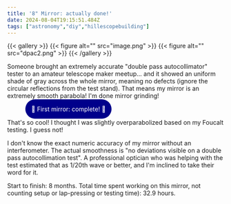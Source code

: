 ```yaml
---
title: '8" Mirror: actually done!'
date: 2024-08-04T19:15:51.484Z
tags: ["astronomy","diy","hillescopebuilding"]
---
```

{{< gallery >}}
{{< figure alt="" src="image.png" >}}
{{< figure alt="" src="dpac2.png" >}}
{{< /gallery >}}

Someone brought an extremely accurate "double pass autocollimator" tester to an amateur telescope maker meetup... and it showed an uniform shade of gray across the whole mirror, meaning no defects (ignore the circular reflections from the test stand). That means my mirror is an extremely smooth parabola! I'm done mirror grinding!

<span style="margin: 3em; padding: 1em; border-radius: 2em; background-color: darkblue; color: white;"> 🎉 First mirror: complete! 🎉 </span>

That's so cool! I thought I was slightly overparabolized based on my Foucalt testing. I guess not!

I don't know the exact numeric accuracy of my mirror without an interferometer. The actual smoothness is "no deviations visible on a double pass autocollimation test". A professional optician who was helping with the test estimated that as 1/20th wave or better, and I'm inclined to take their word for it. 

Start to finish: 8 months.
Total time spent working on this mirror, not counting setup or lap-pressing or testing time): 32.9 hours.

